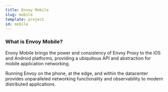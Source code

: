 ```yaml
---
title: Envoy Mobile
slug: mobile
template: project
id: mobile
---
```


### What is Envoy Mobile?

Envoy Mobile brings the power and consistency of Envoy Proxy to the iOS and Android platforms, providing a ubiquitous API and abstraction for mobile application networking.

Running Envoy on the phone, at the edge, and within the datacenter provides unparalleled networking functionality and observability to modern distributed applications.
